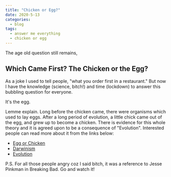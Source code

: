 ```yaml
---
title: "Chicken or Egg?"
date: 2020-5-13
categories:
  - blog
tags:
  - answer me everything
  - chicken or egg
---
```


The age old question still remains,

## Which Came First? The Chicken or the Egg?

As a joke I used to tell people, "what you order first in a restaurant." But now I have the knowledge (science, bitch!) and time (lockdown) to answer this bubbling question for everyone.

It's the egg.

Lemme explain. Long before the chicken came, there were organisms which used to lay eggs. After a long period of evolution, a little chick came out of the egg, and grew up to become a chicken. There is evidence for this whole theory and it is agreed upon to be a consequence of "Evolution". Interested people can read more about it from the links below:

- [Egg or Chicken](https://www.science.org.au/curious/earth-environment/which-came-first-chicken-or-egg)
- [Darwinism](https://en.wikipedia.org/wiki/Darwinism)
- [Evolution](https://www.livescience.com/474-controversy-evolution-works.html)

P.S. For all those people angry coz I said bitch, it was a reference to Jesse Pinkman in Breaking Bad. Go and watch it!
